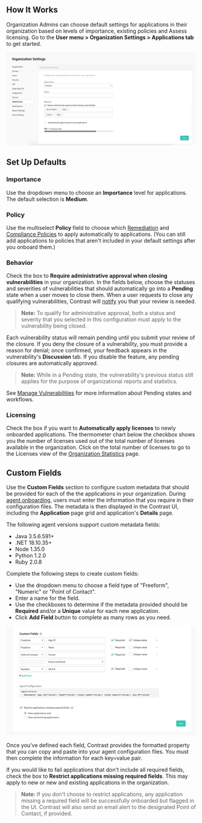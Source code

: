 <!--
title: "Applications"
description: "Overview of application settings"
tags: "Admin Organization settings applications"
-->

## How It Works 

Organization Admins can choose default settings for applications in their organization based on levels of importance, existing policies and Assess licensing. Go to the **User menu > Organization Settings > Applications tab** to get started. 

<a href="assets/images/Application-defaults.png" rel="lightbox" title="Configure custom metadata fields to add to your applications"><img class="thumbnail" src="assets/images/Application-defaults.png"/></a>

## Set Up Defaults

### Importance 

Use the dropdown menu to choose an **Importance** level for applications. The default selection is **Medium**. 

### Policy 

Use the multiselect **Policy** field to choose which [Remediation](admin-policymgmt.html#remediate) and [Compliance Policies](admin-policymgmt.html#compliance) to apply automatically to applications. (You can still add applications to policies that aren't included in your default settings after you onboard them.)

### Behavior 

Check the box to **Require administrative approval when closing vulnerabilities** in your organization. In the fields below, choose the statuses and severities of vulnerabilities that should automatically go into a **Pending** state when a user moves to close them. When a user requests to close any qualifying vulnerabilities, Contrast will [notify](admin-orgsettings.html#org-notify) you that your review is needed. 

> **Note:** To qualify for administrative approval, both a status and severity that you selected in this configuration must apply to the vulnerability being closed. 

Each vulnerability status will remain pending until you submit your review of the closure. If you deny the closure of a vulnerability, you must provide a reason for denial; once confirmed, your feedback appears in the vulnerability's **Discussion** tab. If you disable the feature, any pending closures are automatically approved. 

> **Note:** While in a Pending state, the vulnerability's previous status still applies for the purpose of organizational reports and statistics. 

See [Manage Vulnerabilities](user-vulns.html#manage-vuln) for more information about Pending states and workflows. 

### Licensing 

Check the box if you want to **Automatically apply licenses** to newly onboarded applications. The thermometer chart below the checkbox shows you the number of licenses used out of the total number of licenses available in the organization. Click on the total number of licenses to go to the Licenses view of the [Organization Statistics](user-reports.html#orgstats) page. 

## Custom Fields 

Use the **Custom Fields** section to configure custom metadata that should be provided for each of the the applications in your organization. During [agent onboarding](user-apps.html#addapp), users must enter the information that you require in their configuration files. The metadata is then displayed in the Contrast UI, including the **Application** page grid and application's **Details** page. 

The following agent versions support custom metadata fields: 

* Java 3.5.6.591+
* .NET 18.10.35+
* Node 1.35.0
* Python 1.2.0
* Ruby 2.0.8

Complete the following steps to create custom fields: 

* Use the dropdown menu to choose a field type of "Freeform", "Numeric" or "Point of Contact". 
* Enter a name for the field. 
* Use the checkboxes to determine if the metadata provided should be **Required** and/or a **Unique** value for each new application. 
* Click **Add Field** button to complete as many rows as you need. 

<a href="assets/images/App-custom-settings.png" rel="lightbox" title="Configure custom metadata fields for your applications"><img class="thumbnail" src="assets/images/App-custom-settings.png"/></a>

Once you've defined each field, Contrast provides the formatted property that you can copy and paste into your agent configuration files. You must then complete the information for each key=value pair. 

If you would like to fail applications that don't include all required fields, check the box to **Restrict applications missing required fields**. This may apply to new or new and existing applications in the organization. 

> **Note:** If you don't choose to restrict applications, any application missing a required field will be successfully onboarded but flagged in the UI. Contrast will also send an email alert to the designated Point of Contact, if provided.  



